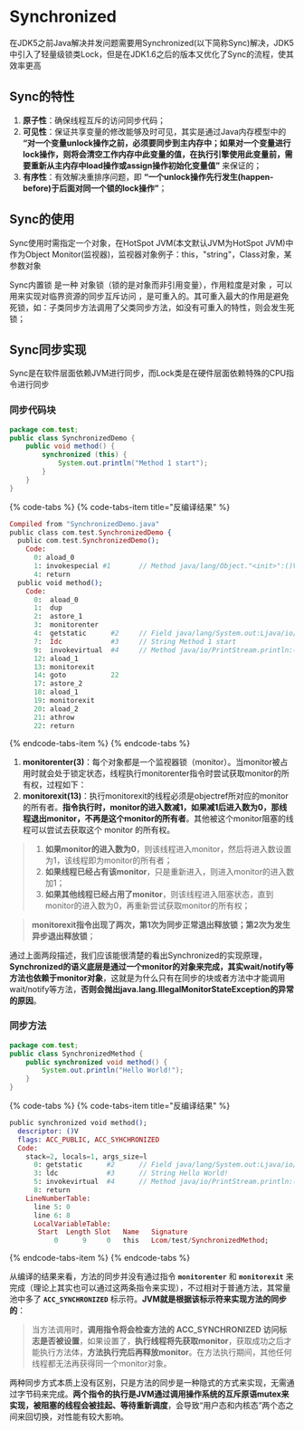 # Synchronized

在JDK5之前Java解决并发问题需要用Synchronized\(以下简称Sync\)解决，JDK5中引入了轻量级锁类Lock，但是在JDK1.6之后的版本又优化了Sync的流程，使其效率更高

## Sync的特性

1. **原子性**：确保线程互斥的访问同步代码；
2. **可见性**：保证共享变量的修改能够及时可见，其实是通过Java内存模型中的 **“对一个变量unlock操作之前，必须要同步到主内存中；如果对一个变量进行lock操作，则将会清空工作内存中此变量的值，在执行引擎使用此变量前，需要重新从主内存中load操作或assign操作初始化变量值”** 来保证的；
3. **有序性**：有效解决重排序问题，即 **“一个unlock操作先行发生\(happen-before\)于后面对同一个锁的lock操作”**；

## Sync的使用

Sync使用时需指定一个对象，在HotSpot JVM\(本文默认JVM为HotSpot JVM\)中作为Object Monitor\(监视器\)，监视器对象例子：this，"string"，Class对象，某参数对象

Sync内置锁 是一种 对象锁（锁的是对象而非引用变量），作用粒度是对象 ，可以用来实现对临界资源的同步互斥访问 ，是可重入的。其可重入最大的作用是避免死锁，如：子类同步方法调用了父类同步方法，如没有可重入的特性，则会发生死锁；

## Sync同步实现

Sync是在软件层面依赖JVM进行同步，而Lock类是在硬件层面依赖特殊的CPU指令进行同步

### 同步代码块

```java
package com.test;
public class SynchronizedDemo {
    public void method() {
        synchronized (this) {
            System.out.println("Method 1 start");
        }
    }
}
```

{% code-tabs %}
{% code-tabs-item title="反编译结果" %}
```elixir
Compiled from "SynchronizedDemo.java"
public class com.test.SynchronizedDemo {
  public com.test.SynchronizedDemo();
    Code:
      0: aload_0
      1: invokespecial #1       // Method java/lang/Object."<init>":()V
      4: return
  public void method();
    Code:
      0:  aload_0
      1:  dup
      2:  astore_1
      3:  monitorenter
      4:  getstatic      #2     // Field java/lang/System.out:Ljava/io/PrintStream;
      7:  Idc            #3     // String Method 1 start
      9:  invokevirtual  #4     // Method java/io/PrintStream.println:(Ljava/lang/String)V
      12: aload_1
      13: monitorexit
      14: goto           22
      17: astore_2
      18: aload_1
      19: monitorexit
      20: aload_2
      21: athrow
      22: return
```
{% endcode-tabs-item %}
{% endcode-tabs %}

1. **monitorenter\(3\)**：每个对象都是一个监视器锁（monitor）。当monitor被占用时就会处于锁定状态，线程执行monitorenter指令时尝试获取monitor的所有权，过程如下：
2. **monitorexit\(13\)**：执行monitorexit的线程必须是objectref所对应的monitor的所有者。**指令执行时，monitor的进入数减1，如果减1后进入数为0，那线程退出monitor，不再是这个monitor的所有者**。其他被这个monitor阻塞的线程可以尝试去获取这个 monitor 的所有权。

> 1.  **如果monitor的进入数为0**，则该线程进入monitor，然后将进入数设置为1，该线程即为monitor的所有者；
> 2.  **如果线程已经占有该monitor**，只是重新进入，则进入monitor的进入数加1；
> 3.  **如果其他线程已经占用了monitor**，则该线程进入阻塞状态，直到monitor的进入数为0，再重新尝试获取monitor的所有权；

> **monitorexit指令出现了两次，第1次为同步正常退出释放锁；第2次为发生异步退出释放锁**；

通过上面两段描述，我们应该能很清楚的看出Synchronized的实现原理，**Synchronized的语义底层是通过一个monitor的对象来完成，其实wait/notify等方法也依赖于monitor对象**，这就是为什么只有在同步的块或者方法中才能调用wait/notify等方法，**否则会抛出java.lang.IllegalMonitorStateException的异常的原因**。

### 同步方法

```java
package com.test;
public class SynchronizedMethod {
    public synchronized void method() {
        System.out.println("Hello World!");
    }
}
```

{% code-tabs %}
{% code-tabs-item title="反编译结果" %}
```elixir
public synchronized void method();
  descriptor: ()V
  flags: ACC_PUBLIC, ACC_SYHCHRONIZED
  Code:
    stack=2, locals=1, args_size=l
      0: getstatic      #2      // Field java/lang/System.out:Ljava/io/PrintStream;
      3: ldc            #3      // String Hello World!
      5: invokevirtual  #4      // Method java/io/PrintStream.println:(Ljava/lang/String;)V
      8: return
    LineNumberTable:
      line 5: 0
      line 6: 8
      LocalVariableTable:
       Start  Length Slot   Name   Signature
           0      9     0   this   Lcom/test/SynchronizedMethod;
```
{% endcode-tabs-item %}
{% endcode-tabs %}

从编译的结果来看，方法的同步并没有通过指令 **`monitorenter`** 和 **`monitorexit`** 来完成（理论上其实也可以通过这两条指令来实现），不过相对于普通方法，其常量池中多了 **`ACC_SYNCHRONIZED`** 标示符。**JVM就是根据该标示符来实现方法的同步的**：

> 当方法调用时，**调用指令将会检查方法的 ACC\_SYNCHRONIZED 访问标志是否被设置**，如果设置了，**执行线程将先获取monitor**，获取成功之后才能执行方法体，**方法执行完后再释放monitor**。在方法执行期间，其他任何线程都无法再获得同一个monitor对象。

两种同步方式本质上没有区别，只是方法的同步是一种隐式的方式来实现，无需通过字节码来完成。**两个指令的执行是JVM通过调用操作系统的互斥原语mutex来实现，被阻塞的线程会被挂起、等待重新调度**，会导致“用户态和内核态”两个态之间来回切换，对性能有较大影响。





































